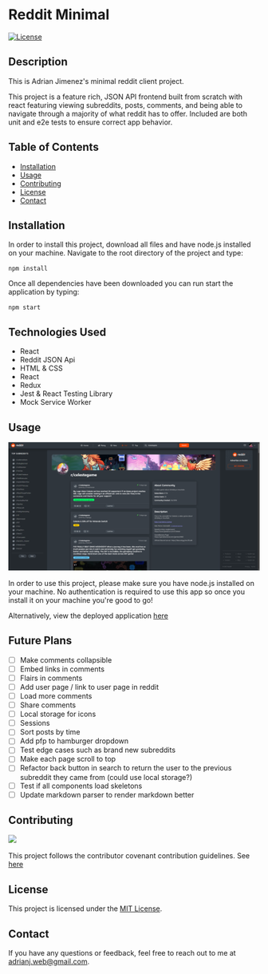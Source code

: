 # Reddit Minimal

[![License](https://img.shields.io/badge/license-MIT-blue.svg)](LICENSE)

## Description

This is Adrian Jimenez's minimal reddit client project.

This project is a feature rich, JSON API frontend built from scratch with react featuring viewing subreddits, posts, comments, and being able to navigate through a majority of what reddit has to offer. Included are both unit and e2e tests to ensure correct app behavior.

## Table of Contents

- [Installation](#installation)
- [Usage](#usage)
- [Contributing](#contributing)
- [License](#license)
- [Contact](#contact)

## Installation

In order to install this project, download all files and have node.js installed on your machine. Navigate to the root directory of the project and type:

```
npm install
```

Once all dependencies have been downloaded you can run start the application by typing:

```
npm start
```

## Technologies Used

- React
- Reddit JSON Api
- HTML & CSS
- React
- Redux
- Jest & React Testing Library
- Mock Service Worker

## Usage

![](./public/assets/preview.png)

In order to use this project, please make sure you have node.js installed on your machine. No authentication is required to use this app so once you install it on your machine you're good to go!

Alternatively, view the deployed application [here](https://main--gleaming-tartufo-562cbb.netlify.app/)

## Future Plans

- [ ] Make comments collapsible
- [ ] Embed links in comments
- [ ] Flairs in comments
- [ ] Add user page / link to user page in reddit
- [ ] Load more comments
- [ ] Share comments
- [ ] Local storage for icons
- [ ] Sessions
- [ ] Sort posts by time
- [ ] Add pfp to hamburger dropdown
- [ ] Test edge cases such as brand new subreddits
- [ ] Make each page scroll to top
- [ ] Refactor back button in search to return the user to the previous subreddit they came from (could use local storage?)
- [ ] Test if all components load skeletons
- [ ] Update markdown parser to render markdown better

## Contributing

![](https://img.shields.io/badge/Contribution-CC%20v2.1-blueviolet)

This project follows the contributor covenant contribution guidelines. See [here](https://www.contributor-covenant.org/version/2/1/code_of_conduct/)

## License

This project is licensed under the [MIT License](LICENSE).

## Contact

If you have any questions or feedback, feel free to reach out to me at [adrianj.web@gmail.com](mailto:adrianj.web@gmail.com).

